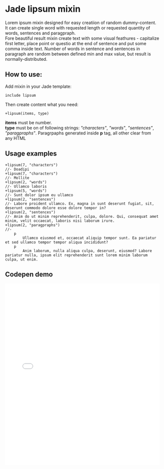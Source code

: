 # Jade lipsum mixin
Lorem ipsum mixin designed for easy creatiion of random dummy-content. It can create single word with requested length or requested quantity of words, sentences and paragpraph.  
Fore beautiful result mixin create text with some visual feathures - capitalize first letter, place point or questio at the end of sentence and put some comma inside text. Number of words in sentence and sentences in paragraph are random between defined min and max value, but result is normally-distributed.

## How to use:
Add mixin in your Jade template:
```jade
include lipsum
```
Then create content what you need:
```jade
+lipsum(items, type)
```
**items** must be number.  
**type** must be on of following strings: *"characters"*, *"words"*, *"sentences"*, *"paragpraphs"*. Paragrpaphs generated inside **p** tag, all other clear from any HTML

## Usage examples
```jade
+lipsum(7, "characters") 
//- Doadipi
+lipsum(7, "characters") 
//- Mollite 
+lipsum(2, "words") 
//- Ullamco laboris
+lipsum(5, "words") 
//- Sunt dolor ipsum eu ullamco 
+lipsum(2, "sentences") 
//- Labore proident ullamco. Ex, magna in sunt deserunt fugiat, sit, deserunt commodo dolore esse dolore tempor in? 
+lipsum(2, "sentences") 
//- Anim do ut minim reprehenderit, culpa, dolore. Qui, consequat amet minim, velit occaecat, laboris nisi laborum irure. 
+lipsum(2, "paragpraphs") 
//-
	p
		Ullamco eiusmod et, occaecat aliquip tempor sunt. Ea pariatur et sed ullamco tempor tempor aliqua incididunt? 
	p
		Anim laborum, nulla aliqua culpa, deserunt, eiusmod? Labore pariatur nulla, ipsum elit reprehenderit sunt lorem minim laborum culpa, ut enim. 
```

## Codepen demo
<iframe height='592' scrolling='no' src='//codepen.io/KZee/embed/vOZqba/?height=592&theme-id=15952&default-tab=result' frameborder='no' allowtransparency='true' allowfullscreen='true' style='width: 100%;'>See the Pen <a href='http://codepen.io/KZee/pen/vOZqba/'>Jade Lorem Ipsum mixin</a> by Konstantin Zakablukovsky (<a href='http://codepen.io/KZee'>@KZee</a>) on <a href='http://codepen.io'>CodePen</a>.
</iframe>